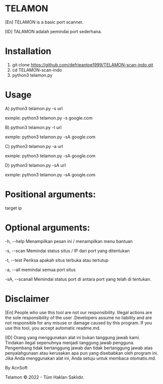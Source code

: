 # TELAMON

[En] TELAMON is a basic port scanner.

[ID] TALAMON adalah pemindai port sederhana.

# Installation

1) git clone https://github.com/defrieantoe1999/TELAMON-scan-indo.git
2) cd TELAMON-scan-indo
3) python3 telamon.py

# Usage

A) python3 telamon.py -s url

exmple: python3 telamon.py -s google.com

B) python3 telamon.py -t url

exmple: python3 telamon.py -sA google.com

C) python3 telamon.py -a url

exmple: python3 telamon.py -sA google.com

D) python3 telamon.py -sA url

exmple: python3 telamon.py -sA google.com

# Positional arguments:

  target          ip 

# Optional arguments:
  -h, --help Menampilkan pesan ini / menampilkan menu bantuan
  
   -s, --scan Memindai status situs / IP dari port yang ditentukan
  
   -t, --test Periksa apakah situs terbuka atau tertutup
  
   -a, --all memindai semua port situs
  
  -sA, --scanall  Memindai status port di antara port yang telah di tentukan.

# Disclaimer

[En] People who use this tool are not our responsibility. Illegal actions are the sole responsibility of the user .Developers assume no liability and are not responsible for any misuse or damage caused by this program. If you use this tool, you accept automatic readme.md.

[ID] Orang yang menggunakan alat ini bukan tanggung jawab kami. Tindakan ilegal sepenuhnya menjadi tanggung jawab pengguna. Pengembang tidak bertanggung jawab dan tidak bertanggung jawab atas penyalahgunaan atau kerusakan apa pun yang disebabkan oleh program ini. Jika Anda menggunakan alat ini, Anda setuju untuk membaca otomatis.md.



By AcnSoft

Telamon ©️ 2022 - Tüm Hakları Saklıdır.
